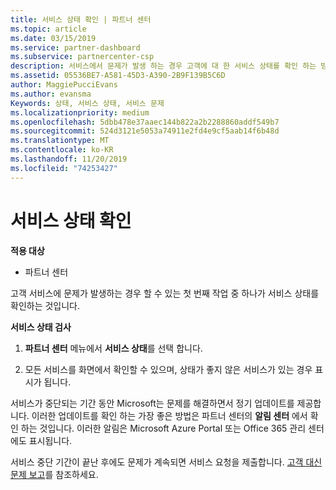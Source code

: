 ```yaml
---
title: 서비스 상태 확인 | 파트너 센터
ms.topic: article
ms.date: 03/15/2019
ms.service: partner-dashboard
ms.subservice: partnercenter-csp
description: 서비스에서 문제가 발생 하는 경우 고객에 대 한 서비스 상태를 확인 하는 방법을 알아봅니다.
ms.assetid: 05536BE7-A581-45D3-A390-2B9F139B5C6D
author: MaggiePucciEvans
ms.author: evansma
Keywords: 상태, 서비스 상태, 서비스 문제
ms.localizationpriority: medium
ms.openlocfilehash: 5dbb478e37aaec144b822a2b2288860addf549b7
ms.sourcegitcommit: 524d3121e5053a74911e2fd4e9cf5aab14f6b48d
ms.translationtype: MT
ms.contentlocale: ko-KR
ms.lasthandoff: 11/20/2019
ms.locfileid: "74253427"
---
```

# <a name="check-service-health"></a>서비스 상태 확인

**적용 대상**

-  파트너 센터

고객 서비스에 문제가 발생하는 경우 할 수 있는 첫 번째 작업 중 하나가 서비스 상태를 확인하는 것입니다.

**서비스 상태 검사**

1.  **파트너 센터** 메뉴에서 **서비스 상태**를 선택 합니다. 

2.  모든 서비스를 화면에서 확인할 수 있으며, 상태가 좋지 않은 서비스가 있는 경우 표시가 됩니다. 

서비스가 중단되는 기간 동안 Microsoft는 문제를 해결하면서 정기 업데이트를 제공합니다. 이러한 업데이트를 확인 하는 가장 좋은 방법은 파트너 센터의 **알림 센터** 에서 확인 하는 것입니다. 이러한 알림은 Microsoft Azure Portal 또는 Office 365 관리 센터에도 표시됩니다.

서비스 중단 기간이 끝난 후에도 문제가 계속되면 서비스 요청을 제출합니다. [고객 대신 문제 보고](report-problems-on-behalf-of-a-customer.md)를 참조하세요.

 

 




